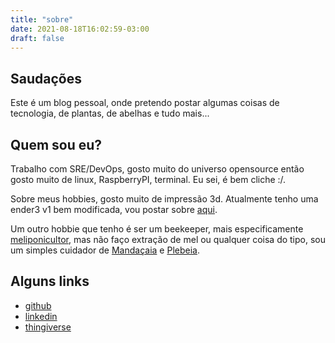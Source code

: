 ```yaml
---
title: "sobre"
date: 2021-08-18T16:02:59-03:00
draft: false
---
```


## Saudações

Este é um blog pessoal, onde pretendo postar algumas coisas de
 tecnologia, de plantas, de abelhas e tudo mais...

## Quem sou eu?

Trabalho com SRE/DevOps, gosto muito do universo opensource
então gosto muito de linux, RaspberryPI,
 terminal. Eu sei, é bem cliche :/.

Sobre meus hobbies, gosto muito de impressão 3d.
Atualmente tenho uma ender3 v1 bem modificada,
vou postar sobre [aqui](/impressao3d).

Um outro hobbie que tenho é ser um beekeeper,
mais especificamente [meliponicultor](https://pt.wikipedia.org/wiki/Meliponicultura),
mas não faço extração de mel ou qualquer coisa do tipo, sou um simples cuidador de
[Mandaçaia](https://pt.wikipedia.org/wiki/Melipona_quadrifasciata) e [Plebeia](https://pt.wikipedia.org/wiki/Plebeia_droryana).

## Alguns links

- [github](https://github.com/thiago-scherrer)
- [linkedin](https://www.linkedin.com/in/thiago-scherrer/)
- [thingiverse](https://www.thingiverse.com/sofdg3/designs)

